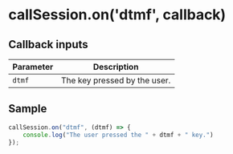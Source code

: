 # callSession.on('dtmf', callback)

## Callback inputs

| Parameter | Description                  |
|-----------|------------------------------|
| `dtmf`    | The key pressed by the user. |

## Sample

```ts
callSession.on("dtmf", (dtmf) => {
	console.log("The user pressed the " + dtmf + " key.")
});
```

